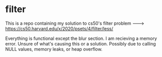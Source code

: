 # filter
This is a repo containing my solution to cs50's filter problem ---> https://cs50.harvard.edu/x/2020/psets/4/filter/less/

Everything is functional except the blur section. I am recieving a memory error. Unsure of what's causing this or a solution. Possibly due to calling NULL values, memory leaks, or heap overflow.
